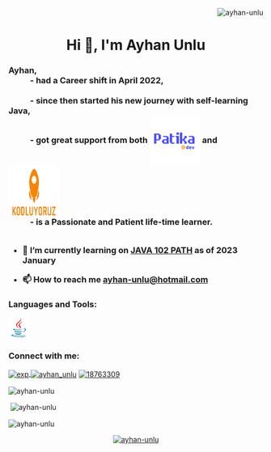 <p align="right"> <img src="https://komarev.com/ghpvc/?username=ayhan-unlu&label=Profile%20views&color=0e75b6&style=flat" alt="ayhan-unlu" /> </p>
<h1 align="center">Hi 👋, I'm Ayhan Unlu</h1>

<h3 align="left">Ayhan, 
  <br />&nbsp&nbsp&nbsp&nbsp&nbsp&nbsp&nbsp&nbsp&nbsp&nbsp&nbsp- had a Career shift in April 2022, 
  <br />
  <br />&nbsp&nbsp&nbsp&nbsp&nbsp&nbsp&nbsp&nbsp&nbsp&nbsp&nbsp- since then started his new journey with self-learning Java,
 <br />&nbsp&nbsp&nbsp&nbsp&nbsp&nbsp&nbsp&nbsp&nbsp&nbsp&nbsp- got great support from both 
  <a href="https://app.patika.dev" target="blank"><img align="center" src="https://raw.githubusercontent.com/ayhan-unlu/ayhan-unlu/main/patikaLogoSVG.svg" alt="https://app.patika.dev/" height="100" width="100" /></a> 
  and 
  <a href="https://kodluyoruz.org/tr/kodluyoruz/" target="blank"><img align="center" src="https://raw.githubusercontent.com/ayhan-unlu/ayhan-unlu/main/KodluyoruzLogoSVG.svg" alt="https://kodluyoruz.org/tr/kodluyoruz/" height="100" width="100" /></a> 
  <br />&nbsp&nbsp&nbsp&nbsp&nbsp&nbsp&nbsp&nbsp&nbsp&nbsp&nbsp- is a Passionate and Patient life-time learner. 
  <br>
  <br>

- 👯 I’m currently learning on [JAVA 102 PATH](https://app.patika.dev/courses/java-102) as of 2023 January

- 📫 How to reach me **ayhan-unlu@hotmail.com**

<h3 align="left">Languages and Tools:</h3>
<p align="left"> <a href="https://www.java.com" target="_blank" rel="noreferrer"> <img src="https://raw.githubusercontent.com/devicons/devicon/master/icons/java/java-original.svg" alt="java" width="40" height="40"/> </a> </p>
<h3 align="left">Connect with me:</h3>
<p align="left">


<a href="https://linkedin.com/in/ayhanunlu" target="blank"><img align="center" src="https://raw.githubusercontent.com/rahuldkjain/github-profile-readme-generator/master/src/images/icons/Social/linked-in-alt.svg" alt="exp" height="30" width="40" />   </a><a href="https://www.hackerrank.com/ayhan_unlu" target="blank"><img align="center" src="https://raw.githubusercontent.com/rahuldkjain/github-profile-readme-generator/master/src/images/icons/Social/hackerrank.svg" alt="ayhan_unlu" height="30" width="40" /></a>   <a href="https://stackoverflow.com/users/18763309" target="blank"><img align="center" src="https://raw.githubusercontent.com/rahuldkjain/github-profile-readme-generator/master/src/images/icons/Social/stack-overflow.svg" alt="18763309" height="30" width="40" /></a>
  
</p>



<p><img align="center" src="https://github-readme-stats.vercel.app/api/top-langs?username=ayhan-unlu&show_icons=true&locale=en&layout=compact" alt="ayhan-unlu" /></p>

<p>&nbsp;<img align="center" src="https://github-readme-stats.vercel.app/api?username=ayhan-unlu&show_icons=true&locale=en" alt="ayhan-unlu" /></p>

<p><img align="center" src="https://github-readme-streak-stats.herokuapp.com/?user=ayhan-unlu&" alt="ayhan-unlu" /></p>
<p align="center"> <a href="https://github.com/ryo-ma/github-profile-trophy"><img src="https://github-profile-trophy.vercel.app/?username=ayhan-unlu" alt="ayhan-unlu" /></a> </p>
